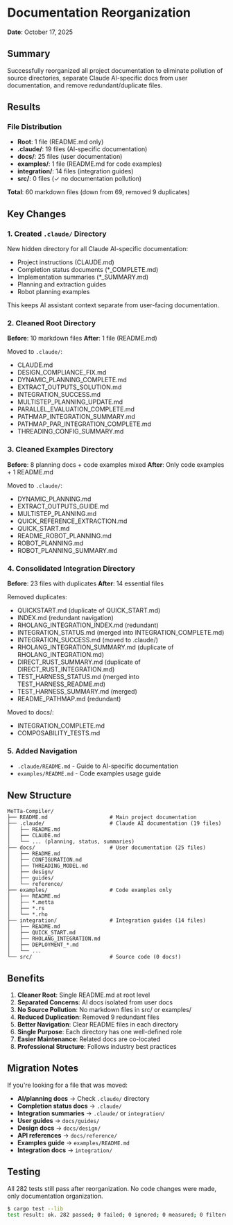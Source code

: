 # Documentation Reorganization

**Date**: October 17, 2025

## Summary

Successfully reorganized all project documentation to eliminate pollution of source directories, separate Claude AI-specific docs from user documentation, and remove redundant/duplicate files.

## Results

### File Distribution
- **Root**: 1 file (README.md only)
- **.claude/**: 19 files (AI-specific documentation)
- **docs/**: 25 files (user documentation)
- **examples/**: 1 file (README.md for code examples)
- **integration/**: 14 files (integration guides)
- **src/**: 0 files (✓ no documentation pollution)

**Total**: 60 markdown files (down from 69, removed 9 duplicates)

## Key Changes

### 1. Created `.claude/` Directory
New hidden directory for all Claude AI-specific documentation:
- Project instructions (CLAUDE.md)
- Completion status documents (*_COMPLETE.md)
- Implementation summaries (*_SUMMARY.md)
- Planning and extraction guides
- Robot planning examples

This keeps AI assistant context separate from user-facing documentation.

### 2. Cleaned Root Directory
**Before**: 10 markdown files
**After**: 1 file (README.md)

Moved to `.claude/`:
- CLAUDE.md
- DESIGN_COMPLIANCE_FIX.md
- DYNAMIC_PLANNING_COMPLETE.md
- EXTRACT_OUTPUTS_SOLUTION.md
- INTEGRATION_SUCCESS.md
- MULTISTEP_PLANNING_UPDATE.md
- PARALLEL_EVALUATION_COMPLETE.md
- PATHMAP_INTEGRATION_SUMMARY.md
- PATHMAP_PAR_INTEGRATION_COMPLETE.md
- THREADING_CONFIG_SUMMARY.md

### 3. Cleaned Examples Directory
**Before**: 8 planning docs + code examples mixed
**After**: Only code examples + 1 README.md

Moved to `.claude/`:
- DYNAMIC_PLANNING.md
- EXTRACT_OUTPUTS_GUIDE.md
- MULTISTEP_PLANNING.md
- QUICK_REFERENCE_EXTRACTION.md
- QUICK_START.md
- README_ROBOT_PLANNING.md
- ROBOT_PLANNING.md
- ROBOT_PLANNING_SUMMARY.md

### 4. Consolidated Integration Directory
**Before**: 23 files with duplicates
**After**: 14 essential files

Removed duplicates:
- QUICKSTART.md (duplicate of QUICK_START.md)
- INDEX.md (redundant navigation)
- RHOLANG_INTEGRATION_INDEX.md (redundant)
- INTEGRATION_STATUS.md (merged into INTEGRATION_COMPLETE.md)
- INTEGRATION_SUCCESS.md (moved to .claude/)
- RHOLANG_INTEGRATION_SUMMARY.md (duplicate of RHOLANG_INTEGRATION.md)
- DIRECT_RUST_SUMMARY.md (duplicate of DIRECT_RUST_INTEGRATION.md)
- TEST_HARNESS_STATUS.md (merged into TEST_HARNESS_README.md)
- TEST_HARNESS_SUMMARY.md (merged)
- README_PATHMAP.md (redundant)

Moved to docs/:
- INTEGRATION_COMPLETE.md
- COMPOSABILITY_TESTS.md

### 5. Added Navigation
- `.claude/README.md` - Guide to AI-specific documentation
- `examples/README.md` - Code examples usage guide

## New Structure

```
MeTTa-Compiler/
├── README.md                    # Main project documentation
├── .claude/                     # Claude AI documentation (19 files)
│   ├── README.md
│   ├── CLAUDE.md
│   └── ... (planning, status, summaries)
├── docs/                        # User documentation (25 files)
│   ├── README.md
│   ├── CONFIGURATION.md
│   ├── THREADING_MODEL.md
│   ├── design/
│   ├── guides/
│   └── reference/
├── examples/                    # Code examples only
│   ├── README.md
│   ├── *.metta
│   ├── *.rs
│   └── *.rho
├── integration/                 # Integration guides (14 files)
│   ├── README.md
│   ├── QUICK_START.md
│   ├── RHOLANG_INTEGRATION.md
│   ├── DEPLOYMENT_*.md
│   └── ...
└── src/                         # Source code (0 docs!)
```

## Benefits

1. **Cleaner Root**: Single README.md at root level
2. **Separated Concerns**: AI docs isolated from user docs
3. **No Source Pollution**: No markdown files in src/ or examples/
4. **Reduced Duplication**: Removed 9 redundant files
5. **Better Navigation**: Clear README files in each directory
6. **Single Purpose**: Each directory has one well-defined role
7. **Easier Maintenance**: Related docs are co-located
8. **Professional Structure**: Follows industry best practices

## Migration Notes

If you're looking for a file that was moved:

- **AI/planning docs** → Check `.claude/` directory
- **Completion status docs** → `.claude/`
- **Integration summaries** → `.claude/` or `integration/`
- **User guides** → `docs/guides/`
- **Design docs** → `docs/design/`
- **API references** → `docs/reference/`
- **Examples guide** → `examples/README.md`
- **Integration docs** → `integration/`

## Testing

All 282 tests still pass after reorganization. No code changes were made, only documentation organization.

```bash
$ cargo test --lib
test result: ok. 282 passed; 0 failed; 0 ignored; 0 measured; 0 filtered out
```
